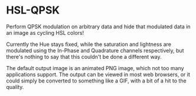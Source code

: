 # HSL-QPSK

Perform QPSK modulation on arbitrary data and hide that modulated data in an
image as cycling HSL colors!

Currently the Hue stays fixed, while the saturation and lightness are modulated
using the In-Phase and Quadrature channels respectively, but there's nothing to
say that this couldn't be done a different way.

The default output image is an animated PNG image, which not too many
applications support. The output can be viewed in most web browsers, or it could
simply be converted to something like a GIF, with a bit of a hit to the quality.
